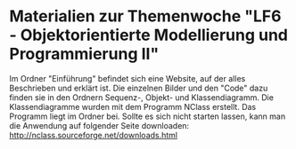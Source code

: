 # Materialien zur Themenwoche "LF6 - Objektorientierte Modellierung und Programmierung II"
Im Ordner "Einführung" befindet sich eine Website, auf der alles Beschrieben und erklärt ist. Die einzelnen Bilder und den "Code" dazu finden sie in den Ordnern Sequenz-, Objekt- und Klassendiagramm. 
Die Klassendiagramme wurden mit dem Programm NClass erstellt. Das Programm liegt im Ordner bei. Sollte es sich nicht starten lassen, kann man die Anwendung auf folgender Seite downloaden: http://nclass.sourceforge.net/downloads.html
